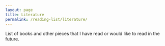 ```yaml
---
layout: page
title: Literature
permalink: /reading-list/literature/
---
```


List of books and other pieces that I have read or would like to read in the future.

